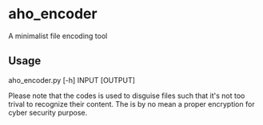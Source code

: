 # aho_encoder
A minimalist file encoding tool

## Usage
aho_encoder.py [-h] INPUT [OUTPUT]

Please note that the codes is used to disguise files such that it's not too trival to recognize their content. The is by no mean a proper encryption for cyber security purpose.


